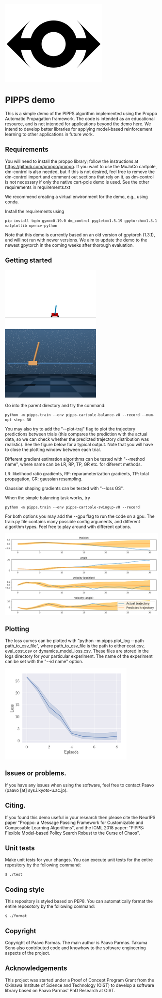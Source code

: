 ![logo](./figures/logo.png)

# PIPPS demo
This is a simple demo of the PIPPS algorithm implemented using the
Proppo Automatic Propagation framework. The code is intended as an
educational resource, and is not intended for applications
beyond the demo here. We intend to develop better libraries for applying
model-based reinforcement learning to other applications in future work.

## Requirements
You will need to install the proppo library; follow the instructions
at https://github.com/proppo/proppo.
If you want to use the MuJoCo cartpole, dm-control is also needed, but if this is not desired, feel free to remove the dm-control
import and comment out sections that rely on it, as dm-control is not
necessary if only the native cart-pole demo is used.
See the other requirements in requirements.txt

We recommend creating a virtual environment for the demo, e.g., using conda.

Install the requirements using
```
pip install tqdm gym==0.19.0 dm_control pyglet==1.5.19 gpytorch==1.3.1 matplotlib opencv-python
```

Note that this demo is currently based on an old version of gpytorch (1.3.1),
and will not run with newer versions. We aim to update the demo to the
newest gpytorch in the coming weeks after thorough evaluation.

## Getting started

<img src="./figures/pipps_cartpole.png" width="300" /><img src="./figures/mujoco_cartpole.png" width="300" />

Go into the parent directory and try the command:

```
python -m pipps.train --env pipps-cartpole-balance-v0 --record --num-opt-steps 30
```
You may also try to add the "--plot-traj" flag to plot the trajectory
predictions between trials (this compares the prediction with the actual
data, so we can check whether the predicted trajectory distribution was
realistic). See the figure below for a typical output.
Note that you will have to close the plotting window between each trial.

Different gradient estimation algorithms can be tested with
"--method name", where name can be LR, RP, TP, GR etc. for diferent methods.

LR: likelihood ratio gradients, RP: reparameterization gradients,
TP: total propagation, GR: gaussian resampling.

Gaussian shaping gradients can be tested with "--loss GS".

When the simple balancing task works, try
```
python -m pipps.train --env pipps-cartpole-swingup-v0 --record
```

For both options you may add the --gpu flag to run the code on a gpu.
The train.py file contains many possible config arguments, and different
algorithm types. Feel free to play around with different options.

![traj](./figures/trajectory_pred.png)

## Plotting
The loss curves can be plotted with
"python -m pipps.plot_log --path path_to_csv_file", where
path_to_csv_file is the path to either cost.csv, eval_cost.csv or
dynamics_model_loss.csv. These files are stored in the logs directory for
your particular experiment. The name of the experiment can be set with
the "--id name" option.

<img src="./figures/loss.png" width="400" />

## Issues or problems.
If you have any issues when using the software,
feel free to contact Paavo (paavo [at] sys.i.kyoto-u.ac.jp).

## Citing.
If you found this demo useful in your research then please
cite the NeurIPS paper "Proppo: a Message Passing Framework
for Customizable and Composable Learning Algorithms", and the
ICML 2018 paper: "PIPPS: Flexible Model-based Policy Search Robust to the
Curse of Chaos".

## Unit tests
Make unit tests for your changes. You can execute unit tests for the entire repository by the following command:
```
$ ./test
```

## Coding style
This repository is styled based on PEP8. You can automatically format the entire reposotory by the following command:
```
$ ./format
```

## Copyright
Copyright of Paavo Parmas. The main author is Paavo
Parmas. Takuma Seno also contributed code and knowhow to the software
engineering aspects of the project.

## Acknowledgements
This project was started under a Proof of Concept Program Grant from the
Okinawa Institute of Science and Technology (OIST) to develop a software library
based on Paavo Parmas' PhD Research at OIST.